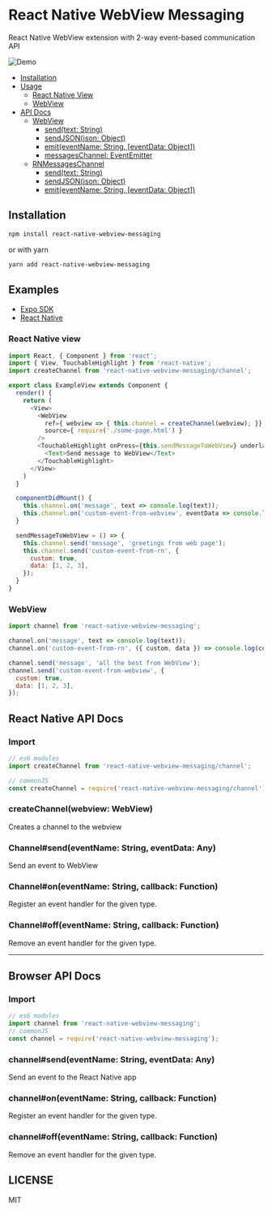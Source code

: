 # React Native WebView Messaging

React Native WebView extension with 2-way event-based communication API

![Demo](http://i.imgur.com/BPKQpLf.gif)

* [Installation](#installation)
* [Usage](#usage)
  - [React Native View](#react-native-view)
  - [WebView](#webview)
* [API Docs](#api-docs)
  - [WebView](#webview)
    - [send(text: String)](#webviewsendtext-string)
    - [sendJSON(json: Object)](#webviewsendjsonjson-object)
    - [emit(eventName: String, [eventData: Object])](#webviewemiteventname-string-eventdata-object)
    - [messagesChannel: EventEmitter](#messageschannel-eventemitter)
  - [RNMessagesChannel](#rnmessageschannel)
    - [send(text: String)](#rnmessageschannelsendtext-string)
    - [sendJSON(json: Object)](#rnmessageschannelsendjsonjson-object)
    - [emit(eventName: String, [eventData: Object])](#rnmessageschannelemiteventname-string-eventdata-object)

## Installation

```sh
npm install react-native-webview-messaging
```

or with yarn

```sh
yarn add react-native-webview-messaging
```

## Examples

* [Expo SDK](https://github.com/R1ZZU/react-native-webview-messaging/tree/master/examples/expo)
* [React Native](https://github.com/R1ZZU/react-native-webview-messaging/tree/master/examples/react-native)

### React Native view

```javascript
import React, { Component } from 'react';
import { View, TouchableHighlight } from 'react-native';
import createChannel from 'react-native-webview-messaging/channel';

export class ExampleView extends Component {
  render() {
    return (
      <View>
        <WebView
          ref={ webview => { this.channel = createChannel(webview); }}
          source={ require('./some-page.html') }
        />
        <TouchableHighlight onPress={this.sendMessageToWebView} underlayColor='transparent'>
          <Text>Send message to WebView</Text>
        </TouchableHighlight>
      </View>
    )
  }

  componentDidMount() {
    this.channel.on('message', text => console.log(text));
    this.channel.on('custom-event-from-webview', eventData => console.log(eventData));
  }

  sendMessageToWebView = () => {
    this.channel.send('message', 'greetings from web page');
    this.channel.send('custom-event-from-rn', {
      custom: true,
      data: [1, 2, 3],
    });
  }
}
```

### WebView

```javascript
import channel from 'react-native-webview-messaging';

channel.on('message', text => console.log(text));
channel.on('custom-event-from-rn', ({ custom, data }) => console.log(custom, data));

channel.send('message', 'all the best from WebView');
channel.send('custom-event-from-webview', {
  custom: true,
  data: [1, 2, 3],
});
```

## React Native API Docs

### Import
```javascript
// es6 modules
import createChannel from 'react-native-webview-messaging/channel';

// commonJS
const createChannel = require('react-native-webview-messaging/channel');
```
### createChannel(webview: WebView)
Creates a channel to the webview

### Channel#send(eventName: String, eventData: Any)
Send an event to WebView

### Channel#on(eventName: String, callback: Function)
Register an event handler for the given type.

### Channel#off(eventName: String, callback: Function)
Remove an event handler for the given type.

---

## Browser API Docs

### Import
```javascript
// es6 modules
import channel from 'react-native-webview-messaging';
// commonJS
const channel = require('react-native-webview-messaging');
```

### channel#send(eventName: String, eventData: Any)
Send an event to the React Native app

### channel#on(eventName: String, callback: Function)
Register an event handler for the given type.

### channel#off(eventName: String, callback: Function)
Remove an event handler for the given type.

## LICENSE

MIT
